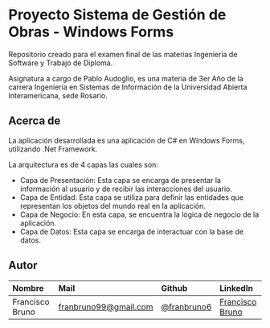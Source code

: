 # Proyecto Sistema de Gestión de Obras - Windows Forms

Repositorio creado para el examen final de las materias Ingeniería de Software y Trabajo de Diploma.

Asignatura a cargo de Pablo Audoglio, es una materia de 3er Año de la carrera Ingeniería en Sistemas de Información de la Universidad Abierta Interamericana, sede Rosario.

## Acerca de

La aplicación desarrollada es una aplicación de C# en Windows Forms, utilizando .Net Framework.

La arquitectura es de 4 capas las cuales son:
- Capa de Presentación: Esta capa se encarga de presentar la información al usuario y de recibir las interacciones del usuario.
- Capa de Entidad: Esta capa se utiliza para definir las entidades que representan los objetos del mundo real en la aplicación.
- Capa de Negocio: En esta capa, se encuentra la lógica de negocio de la aplicación.
- Capa de Datos: Esta capa se encarga de interactuar con la base de datos.

## Autor

| Nombre | Mail     | Github                | LinkedIn                |
| :-------- | :------- | :------------------------- | :------------------------- |
| Francisco Bruno | franbruno99@gmail.com | [@franbruno6](https://github.com/franbruno6) | [Francisco Bruno](https://www.linkedin.com/in/franbruno6/) |